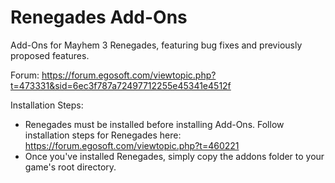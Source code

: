 # Renegades Add-Ons
Add-Ons for Mayhem 3 Renegades, featuring bug fixes and previously proposed features.

Forum: https://forum.egosoft.com/viewtopic.php?t=473331&sid=6ec3f787a72497712255e45341e4512f

Installation Steps:
- Renegades must be installed before installing Add-Ons. Follow installation steps for Renegades here: https://forum.egosoft.com/viewtopic.php?t=460221
- Once you've installed Renegades, simply copy the addons folder to your game's root directory.
